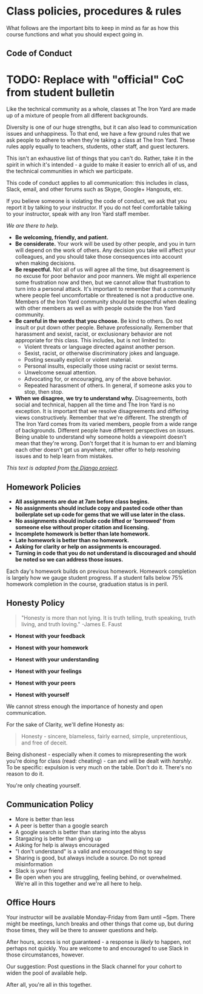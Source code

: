 # Class policies, procedures & rules

What follows are the important bits to keep in mind as far as how this course functions and what you should expect going in.

## Code of Conduct

# TODO: Replace with "official" CoC from student bulletin

Like the technical community as a whole, classes at The Iron Yard are made up of a mixture of people from all different backgrounds.

Diversity is one of our huge strengths, but it can also lead to communication issues and unhappiness. To that end, we have a few ground rules that we ask people to adhere to when they're taking a class at The Iron Yard. These rules apply equally to teachers, students, other staff, and guest lecturers.

This isn't an exhaustive list of things that you can't do. Rather, take it in the spirit in which it's intended - a guide to make it easier to enrich all of us, and the technical communities in which we participate.

This code of conduct applies to all communication: this includes in class, Slack, email, and other forums such as Skype, Google+ Hangouts, etc.

If you believe someone is violating the code of conduct, we ask that you report it by talking to your instructor. If you do not feel comfortable talking to your instructor, speak with any Iron Yard staff member.

_We are there to help._

* **Be welcoming, friendly, and patient.**
* **Be considerate.** Your work will be used by other people, and you in turn will depend on the work of others. Any decision you take will affect your colleagues, and you should take those consequences into
account when making decisions.
* **Be respectful.** Not all of us will agree all the time, but disagreement is no excuse for poor behavior and poor manners. We might all experience some frustration now and then, but we cannot allow that frustration to turn into a personal attack. It's important to remember that a community where people feel uncomfortable or threatened is not a productive one. Members of the Iron Yard community should be respectful when dealing with other members as well as with people outside the Iron Yard community.
* **Be careful in the words that you choose.** Be kind to others. Do not insult or put down other people. Behave professionally. Remember that harassment and sexist, racist, or exclusionary behavior are not appropriate for this class. This includes, but is not limited to:
  * Violent threats or language directed against another person.
  * Sexist, racist, or otherwise discriminatory jokes and language.
  * Posting sexually explicit or violent material.
  * Personal insults, especially those using racist or sexist terms.
  * Unwelcome sexual attention.
  * Advocating for, or encouraging, any of the above behavior.
  * Repeated harassment of others. In general, if
    someone asks you to stop, then stop.
* **When we disagree, we try to understand why.** Disagreements, both social and technical, happen all the time and The Iron Yard is no exception. It is important that we resolve disagreements and differing views constructively. Remember that we're different. The strength of The Iron Yard comes from its varied members, people from a wide range of backgrounds. Different people have different perspectives on issues. Being unable to understand why someone holds a viewpoint doesn't mean that they're wrong. Don't forget that it is human to err and blaming each other doesn't get us anywhere, rather offer to help resolving issues and to help learn from mistakes.

_This text is adapted from <a
href="https://www.djangoproject.com/conduct/">the Django
project</a>._

## Homework Policies

* **All assignments are due at 7am before class begins.**
* **No assignments should include copy and pasted code other than boilerplate set up code for gems that we will use later in the class.**
* **No assignments should include code lifted or 'borrowed' from someone else without proper citation and licensing.**
* **Incomplete homework is better than late homework.**
* **Late homework is better than no homework.**
* **Asking for clarity or help on assignments is encouraged.**
* **Turning in code that you do not understand is discouraged and should be noted so we can address those issues.**

Each day's homework builds on previous homework. Homework completion is largely how we gauge student progress. If a student falls below 75% homework completion in the course, graduation status is in peril.

## Honesty Policy

>"Honesty is more than not lying. It is truth telling, truth speaking, truth living, and truth loving."
>-James E. Faust

* __Honest with your feedback__

* __Honest with your homework__

* __Honest with your understanding__

* __Honest with your feelings__

* __Honest with your peers__

* __Honest with yourself__


We cannot stress enough the importance of honesty and open communication.

For the sake of Clarity, we'll define Honesty as:

> Honesty - sincere, blameless, fairly earned, simple, unpretentious, and free of deceit.

Being dishonest - especially when it comes to misrepresenting the work you're doing for class (read: cheating) - can and will be dealt with _harshly_. To be specific: expulsion is very much on the table. Don't do it. There's no reason to do it.

You're only cheating yourself.

## Communication Policy

* More is better than less
* A peer is better than a google search
* A google search is better than staring into the abyss
* Stargazing is better than giving up
* Asking for help is always encouraged
* "I don't understand" is a valid and encouraged thing to say
* Sharing is good, but always include a source. Do not spread misinformation
* Slack is your friend
* Be open when you are struggling, feeling behind, or overwhelmed. We're all in this together and we're all here to help.

## Office Hours

Your instructor will be available Monday-Friday from 9am until ~5pm. There might be meetings, lunch breaks and other things that come up, but during those times, they will be there to answer questions and help.

After hours, access is not guaranteed - a response is _likely_ to happen, not perhaps not quickly. You are welcome to and encouraged to use Slack in those circumstances, however.

Our suggestion: Post questions in the Slack channel for your cohort to widen the pool of available help.

After all, you're all in this together.
